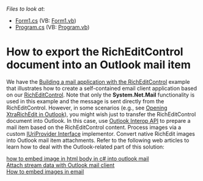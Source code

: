 <!-- default file list -->
*Files to look at*:

* [Form1.cs](./CS/Form1.cs) (VB: [Form1.vb](./VB/Form1.vb))
* [Program.cs](./CS/Program.cs) (VB: [Program.vb](./VB/Program.vb))
<!-- default file list end -->
# How to export the RichEditControl document into an Outlook mail item


<p>We have the <a href="https://www.devexpress.com/Support/Center/p/E2216">Building a mail application with the RichEditControl</a> example that illustrates how to create a self-contained email client application based on our <a href="http://documentation.devexpress.com/#WindowsForms/CustomDocument6975"><u>RichEditControl</u></a>. Note that only the <strong>System.Net.Mail</strong> functionality is used in this example and the message is sent directly from the RichEditControl. However, in some scenarios (e.g., see <a href="https://www.devexpress.com/Support/Center/p/Q423631">Opening XtraRichEdit in Outlook</a>), you might wish just to transfer the RichEditControl document into Outlook. In this case, use <a href="http://msdn.microsoft.com/en-us/library/office/bb652780.aspx"><u>Outlook Interop API</u></a> to prepare a mail item based on the RichEditControl content. Process images via a custom <a href="http://documentation.devexpress.com/#CoreLibraries/clsDevExpressXtraRichEditServicesIUriProvidertopic"><u>IUriProvider Interface</u></a> implementor. Convert native RichEdit images into Outlook mail item attachments. Refer to the following web articles to learn how to deal with the Outlook-related part of this solution:</p><p><a href="http://social.msdn.microsoft.com/Forums/en-US/vsto/thread/6c063b27-7e8a-4963-ad5f-ce7e5ffb2c64/"><u>how to embed image in html body in c# into outlook mail</u></a><br />
<a href="http://social.msdn.microsoft.com/Forums/pl/outlookdev/thread/17efe46b-18fe-450f-9f6e-d8bb116161d8"><u>Attach stream data with Outlook mail client</u></a><br />
<a href="http://stackoverflow.com/questions/4312687/how-to-embed-images-in-email"><u>How to embed images in email</u></a></p>

<br/>


